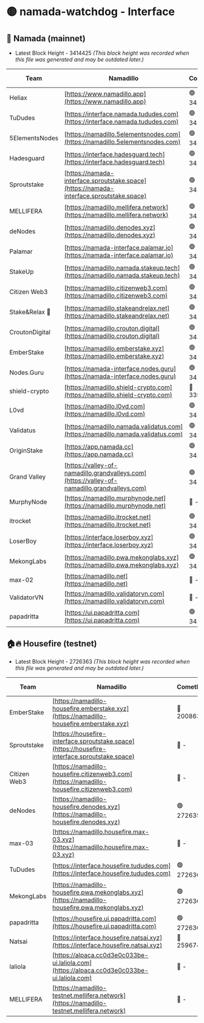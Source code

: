 # 🟡 namada-watchdog - Interface

## 🚀 Namada (mainnet)
- Latest Block Height - 3414425 *(This block height was recorded when this file was generated and may be outdated later.)*

| Team | Namadillo | CometBFT | Indexer | MASP Indexer |
|-|-|-|-|-|
| Heliax | [https://www.namadillo.app](https://www.namadillo.app) | 🟢 3414404 | 🟢 3414404 | 🟢 3414404 |
| TuDudes | [https://interface.namada.tududes.com](https://interface.namada.tududes.com) | 🟢 3414404 | 🟢 3414404 | 🟢 3414404 |
| 5ElementsNodes | [https://namadillo.5elementsnodes.com](https://namadillo.5elementsnodes.com) | 🟢 3414405 | 🟢 3414404 | 🟢 3414404 |
| Hadesguard | [https://interface.hadesguard.tech](https://interface.hadesguard.tech) | 🟢 3414405 | 🟢 3414405 | 🟢 3414405 |
| Sproutstake | [https://namada-interface.sproutstake.space](https://namada-interface.sproutstake.space) | 🟢 3414405 | 🟢 3414405 | 🟢 3414406 |
| MELLIFERA | [https://namadillo.mellifera.network](https://namadillo.mellifera.network) | 🟢 3414406 | 🟢 3414406 | 🟢 3414406 |
| deNodes | [https://namadillo.denodes.xyz](https://namadillo.denodes.xyz) | 🟢 3414407 | 🟢 3414407 | 🟢 3414407 |
| Palamar | [https://namada-interface.palamar.io](https://namada-interface.palamar.io) | 🟢 3414407 | 🟢 3414407 | 🟢 3414407 |
| StakeUp | [https://namadillo.namada.stakeup.tech](https://namadillo.namada.stakeup.tech) | 🟢 3414408 | 🟢 3414408 | 🟢 3414408 |
| Citizen Web3 | [https://namadillo.citizenweb3.com](https://namadillo.citizenweb3.com) | 🟢 3414408 | 🟢 3414408 | 🟢 3414408 |
| Stake&Relax 🦥 | [https://namadillo.stakeandrelax.net](https://namadillo.stakeandrelax.net) | 🟢 3414409 | 🟢 3414409 | 🟢 3414409 |
| CroutonDigital | [https://namadillo.crouton.digital](https://namadillo.crouton.digital) | 🟢 3414410 | 🟢 3414409 | 🟢 3414410 |
| EmberStake | [https://namadillo.emberstake.xyz](https://namadillo.emberstake.xyz) | 🟢 3414410 | 🟢 3414410 | 🟢 3414410 |
| Nodes.Guru | [https://namada-interface.nodes.guru](https://namada-interface.nodes.guru) | 🟢 3414410 | 🟢 3414410 | 🟢 3414410 |
| shield-crypto | [https://namadillo.shield-crypto.com](https://namadillo.shield-crypto.com) | 🔴 3399516 | 🔴 - | 🔴 - |
| L0vd | [https://namadillo.l0vd.com](https://namadillo.l0vd.com) | 🟢 3414416 | 🟢 3414415 | 🟢 3414416 |
| Validatus | [https://namadillo.namada.validatus.com](https://namadillo.namada.validatus.com) | 🟢 3414416 | 🟢 3414416 | 🟢 3414416 |
| OriginStake | [https://app.namada.cc](https://app.namada.cc) | 🟢 3414417 | 🟢 3414417 | 🟢 3414417 |
| Grand Valley | [https://valley-of-namadillo.grandvalleys.com](https://valley-of-namadillo.grandvalleys.com) | 🟢 3414417 | 🟢 3414417 | 🟢 3414417 |
| MurphyNode | [https://namadillo.murphynode.net](https://namadillo.murphynode.net) | 🔴 - | 🔴 - | 🔴 - |
| itrocket | [https://namadillo.itrocket.net](https://namadillo.itrocket.net) | 🟢 3414419 | 🟢 3414419 | 🟢 3414420 |
| LoserBoy | [https://interface.loserboy.xyz](https://interface.loserboy.xyz) | 🟢 3414420 | 🟢 3414420 | 🟢 3414420 |
| MekongLabs | [https://namadillo.pwa.mekonglabs.xyz](https://namadillo.pwa.mekonglabs.xyz) | 🟢 3414420 | 🟢 3414420 | 🟢 3414420 |
| max-02 | [https://namadillo.net](https://namadillo.net) | 🔴 - | 🔴 - | 🔴 - |
| ValidatorVN | [https://namadillo.validatorvn.com](https://namadillo.validatorvn.com) | 🔴 - | 🔴 - | 🔴 - |
| papadritta | [https://ui.papadritta.com](https://ui.papadritta.com) | 🟢 3414425 | 🟢 3414425 | 🔴 - |

## 🏠🔥 Housefire (testnet)
- Latest Block Height - 2726363 *(This block height was recorded when this file was generated and may be outdated later.)*

| Team | Namadillo | CometBFT | Indexer | MASP Indexer |
|-|-|-|-|-|
| EmberStake | [https://namadillo-housefire.emberstake.xyz](https://namadillo-housefire.emberstake.xyz) | 🔴 2008636 | 🔴 - | 🔴 - |
| Sproutstake | [https://housefire-interface.sproutstake.space](https://housefire-interface.sproutstake.space) | 🔴 - | 🔴 - | 🔴 - |
| Citizen Web3 | [https://namadillo-housefire.citizenweb3.com](https://namadillo-housefire.citizenweb3.com) | 🔴 - | 🔴 - | 🔴 - |
| deNodes | [https://namadillo-housefire.denodes.xyz](https://namadillo-housefire.denodes.xyz) | 🟢 2726354 | 🟢 2726354 | 🟢 2726354 |
| max-03 | [https://namadillo.housefire.max-03.xyz](https://namadillo.housefire.max-03.xyz) | 🔴 - | 🔴 - | 🔴 - |
| TuDudes | [https://interface.housefire.tududes.com](https://interface.housefire.tududes.com) | 🟢 2726362 | 🟢 2726362 | 🟢 2726362 |
| MekongLabs | [https://namadillo-housefire.pwa.mekonglabs.xyz](https://namadillo-housefire.pwa.mekonglabs.xyz) | 🟢 2726362 | 🟢 2726362 | 🟢 2726362 |
| papadritta | [https://housefire.ui.papadritta.com](https://housefire.ui.papadritta.com) | 🟢 2726363 | 🟢 2726363 | 🟢 2726363 |
| Natsai | [https://interface.housefire.natsai.xyz](https://interface.housefire.natsai.xyz) | 🔴 2596741 | 🔴 2596741 | 🔴 2596741 |
| laliola | [https://alpaca.cc0d3e0c033be-ui.laliola.com](https://alpaca.cc0d3e0c033be-ui.laliola.com) | 🔴 - | 🔴 - | 🔴 - |
| MELLIFERA | [https://namadillo-testnet.mellifera.network](https://namadillo-testnet.mellifera.network) | 🔴 - | 🟢 2726365 | 🔴 2607259 |


